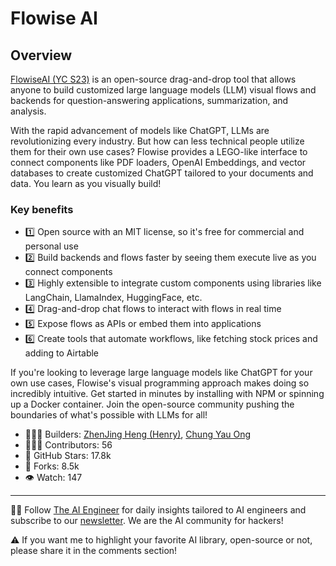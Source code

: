 # Flowise AI

## Overview
[FlowiseAI (YC S23)](https://www.linkedin.com/company/flowiseai/) is an open-source drag-and-drop tool that allows anyone to build customized large language models (LLM) visual flows and backends for question-answering applications, summarization, and analysis.

With the rapid advancement of models like ChatGPT, LLMs are revolutionizing every industry. But how can less technical people utilize them for their own use cases? Flowise provides a LEGO-like interface to connect components like PDF loaders, OpenAI Embeddings, and vector databases to create customized ChatGPT tailored to your documents and data. You learn as you visually build!

### Key benefits

- 1️⃣  Open source with an MIT license, so it's free for commercial and personal use
- 2️⃣  Build backends and flows faster by seeing them execute live as you connect components
- 3️⃣  Highly extensible to integrate custom components using libraries like LangChain, LlamaIndex, HuggingFace, etc.
- 4️⃣  Drag-and-drop chat flows to interact with flows in real time
- 5️⃣  Expose flows as APIs or embed them into applications
- 6️⃣  Create tools that automate workflows, like fetching stock prices and adding to Airtable

If you're looking to leverage large language models like ChatGPT for your own use cases, Flowise's visual programming approach makes doing so incredibly intuitive. Get started in minutes by installing with NPM or spinning up a Docker container. Join the open-source community pushing the boundaries of what's possible with LLMs for all!

* 👷🏽‍♀️ Builders: [ZhenJing Heng (Henry)](https://www.linkedin.com/in/ACoAABwCxcUBn30TVaYCp89mkSU3_YwlMFF0t-E), [Chung Yau Ong](https://www.linkedin.com/in/ACoAADCzW8AB1kJCc5e_KfJPdNmZKOWiHfDjMIM)
* 👩🏽‍💻 Contributors: 56
* 💫 GitHub Stars: 17.8k
* 🍴 Forks: 8.5k
* 👁️ Watch: 147

---
🧙🏽 Follow [The AI Engineer](https://www.linkedin.com/company/theaiengineer/) for daily insights tailored to AI engineers and subscribe to our [newsletter](http://theaiengineerco.substack.com). We are the AI community for hackers!

⚠️ If you want me to highlight your favorite AI library, open-source or not, please share it in the comments section!